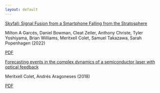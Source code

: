 ```yaml
---
layout: default
---
```


[Skyfall: Signal Fusion from a Smartphone Falling from the Stratosphere](https://www.mdpi.com/2624-6120/3/2/14)

Milton A Garcés, Daniel Bowman, Cleat Zeiler, Anthony Christe, Tyler Yoshiyama, Brian Williams, Meritxell Colet, 
Samuel Takazawa, Sarah Popenhagen (2022)

[PDF](Garces_et_al_2022.pdf)

[Forecasting events in the complex dynamics of a semiconductor laser with optical feedback](https://www.nature.com/articles/s41598-018-29110-5)

Meritxell Colet, Andrés Aragoneses (2018)

[PDF](Aragoneses_and_Colet_2018.pdf)
